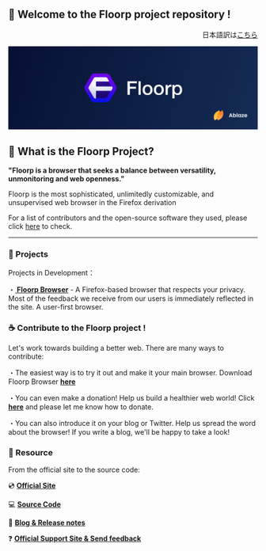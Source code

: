 ## 👋 Welcome to the Floorp project repository !
<div style="text-align: right;">日本語訳は<a href="https://github.com/Floorp-Projects/About-Floorp-Projects/blob/main/README.md">こちら</a></div>

![header](https://raw.githubusercontent.com/Floorp-Projects/.github/main/profile/header.png)

## 💫 What is the Floorp Project?
<strong> "Floorp is a browser that seeks a balance between versatility, unmonitoring and web openness."</strong>

Floorp is the most sophisticated, unlimitedly customizable, and unsupervised web browser in the Firefox derivation
<br>

For a list of contributors and the open-source software they used, please click <a href="https://github.com/Floorp-Projects/About-Floorp-Projects/blob/main/Contributeder%26SoftwareContribute.md">here</a> to check.

---
### 🔨 Projects

Projects in Development：

・<strong><a href="https://floorp.ablaze.one"> Floorp Browser</a></strong> - A Firefox-based browser that respects your privacy. Most of the feedback we receive from our users is immediately reflected in the site. A user-first browser.
<br>
### ☕ Contribute to the Floorp project !

Let's work towards building a better web. There are many ways to contribute:

・The easiest way is to try it out and make it your main browser. Download Floorp Browser <strong><a href="https://floorp.ablaze.one">here</a></strong>

・You can even make a donation! Help us build a healthier web world! Click <strong><a href="https://support.ablaze.one/contact">here</a></strong> and please let me know how to donate.

・You can also introduce it on your blog or Twitter. Help us spread the word about the browser! If you write a blog, we'll be happy to take a look!

### 👐 Resource

From the official site to the source code:

💿 <strong><a href="https://floorp.ablaze.one">Official Site</a></strong>

💻 <strong><a href="https://github.com/Floorp-Projects/Floorp">Source Code</a></strong>

📘 <strong><a href="https://blog.ablaze.one">Blog & Release notes</a></strong>

❓ <strong><a href="https://support.ablaze.one">Official Support Site & Send feedback</a></strong>
